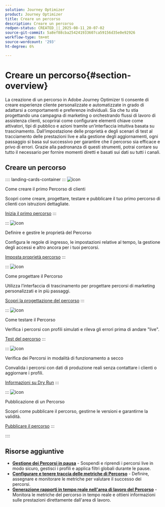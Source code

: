 ```yaml
---
solution: Journey Optimizer
product: Journey Optimizer
title: Creare un percorso
description: Creare un percorso
redpen-status: CREATED_||_2025-08-11_20-07-02
source-git-commit: 5a8ef88cba254241933607ca59156d35e0e92926
workflow-type: tm+mt
source-wordcount: '293'
ht-degree: 6%

---
```



# Creare un percorso{#section-overview}

La creazione di un percorso in Adobe Journey Optimizer ti consente di creare esperienze cliente personalizzate e automatizzate in grado di adattarsi a comportamenti e preferenze individuali. Sia che tu stia progettando una campagna di marketing o orchestrando flussi di lavoro di assistenza clienti, scoprirai come configurare elementi chiave come attivatori, tipi di pubblico e azioni tramite un’interfaccia intuitiva basata su trascinamento. Dall’impostazione delle proprietà e degli scenari di test al tracciamento delle prestazioni live e alla gestione degli aggiornamenti, ogni passaggio si basa sul successivo per garantire che il percorso sia efficace e privo di errori. Grazie alla padronanza di questi strumenti, potrai contare su tutto il necessario per fornire momenti diretti e basati sui dati su tutti i canali.

## Creare un percorso

:::: landing-cards-container
:::
![icon](https://cdn.experienceleague.adobe.com/icons/circle-play.svg)

Come creare il primo Percorso di clienti

Scopri come creare, progettare, testare e pubblicare il tuo primo percorso di clienti con istruzioni dettagliate.

[Inizia il primo percorso](../using/building-journeys/journey-gs.md)
:::

:::
![icon](https://cdn.experienceleague.adobe.com/icons/gear.svg)

Definire e gestire le proprietà del Percorso

Configura le regole di ingresso, le impostazioni relative al tempo, la gestione degli accessi e altro ancora per i tuoi percorsi.

[Imposta proprietà percorso](../using/building-journeys/journey-properties.md)
:::

:::
![icon](https://cdn.experienceleague.adobe.com/icons/puzzle-piece.svg)

Come progettare il Percorso

Utilizza l’interfaccia di trascinamento per progettare percorsi di marketing personalizzati e in più passaggi.

[Scopri la progettazione del percorso](../using/building-journeys/using-the-journey-designer.md)
:::

:::
![icon](https://cdn.experienceleague.adobe.com/icons/list-check.svg)

Come testare il Percorso

Verifica i percorsi con profili simulati e rileva gli errori prima di andare &quot;live&quot;.

[Test del percorso](../using/building-journeys/testing-the-journey.md)
:::

:::
![icon](https://cdn.experienceleague.adobe.com/icons/screwdriver-wrench.svg)

Verifica dei Percorsi in modalità di funzionamento a secco

Convalida i percorsi con dati di produzione reali senza contattare i clienti o aggiornare i profili.

[Informazioni su Dry Run](../using/building-journeys/journey-dry-run.md)
:::

:::
![icon](https://cdn.experienceleague.adobe.com/icons/circle-play.svg)

Pubblicazione di un Percorso

Scopri come pubblicare il percorso, gestirne le versioni e garantirne la validità.

[Pubblicare il percorso](../using/building-journeys/publishing-the-journey.md)
:::

::::


## Risorse aggiuntive

- **[Gestione dei Percorsi in pausa](../using/building-journeys/journey-pause.md)** - Sospendi e riprendi i percorsi live in modo sicuro, gestisci i profili e applica filtri globali durante le pause.
- **[Configurare e tenere traccia delle metriche di Percorso](../using/building-journeys/success-metrics.md)** - Definire, assegnare e monitorare le metriche per valutare il successo dei percorsi.
- **[Generazione rapporti in tempo reale nell&#39;area di lavoro del Percorso](../using/building-journeys/report-journey.md)** - Monitora le metriche del percorso in tempo reale e ottieni informazioni sulle prestazioni direttamente dall&#39;area di lavoro.
